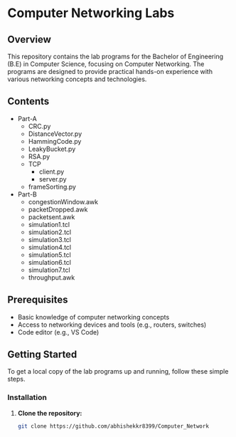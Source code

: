 # Computer Networking Labs

## Overview
This repository contains the lab programs for the Bachelor of Engineering (B.E) in Computer Science, focusing on Computer Networking. The programs are designed to provide practical hands-on experience with various networking concepts and technologies.

## Contents
- Part-A
  - CRC.py
  - DistanceVector.py
  - HammingCode.py
  - LeakyBucket.py
  - RSA.py
  - TCP
    - client.py
    - server.py
  - frameSorting.py
- Part-B
  - congestionWindow.awk
  - packetDropped.awk
  - packetsent.awk
  - simulation1.tcl
  - simulation2.tcl
  - simulation3.tcl
  - simulation4.tcl
  - simulation5.tcl
  - simulation6.tcl
  - simulation7.tcl
  - throughput.awk

## Prerequisites
- Basic knowledge of computer networking concepts
- Access to networking devices and tools (e.g., routers, switches)
- Code editor (e.g., VS Code)

## Getting Started
To get a local copy of the lab programs up and running, follow these simple steps.

### Installation
1. **Clone the repository:**
   ```sh
   git clone https://github.com/abhishekkr8399/Computer_Network

